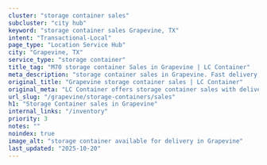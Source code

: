 ```yaml
---
cluster: "storage container sales"
subcluster: "city hub"
keyword: "storage container sales Grapevine, TX"
intent: "Transactional-Local"
page_type: "Location Service Hub"
city: "Grapevine, TX"
service_type: "storage container"
title_tag: "M70 storage container Sales in Grapevine | LC Container"
meta_description: "storage container sales in Grapevine. Fast delivery, competitive pricing. Serving storage containers area. Quote ID: 60D. Call (214) 524-4168 for your free quote today."
original_title: "Grapevine storage container sales | LC Container"
original_meta: "LC Container offers storage container sales with delivery in Grapevine, TX. Local. Fast quotes. Since 2003."
url_slug: "/grapevine/storage-containers/sales"
h1: "Storage Container sales in Grapevine"
internal_links: "/inventory"
priority: 3
notes: ""
noindex: true
image_alt: "storage container available for delivery in Grapevine"
last_updated: "2025-10-20"
---
```


<!-- TODO: Add unique city/inventory copy, images, and internal links here. -->
